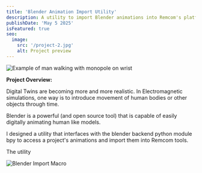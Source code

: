 ```yaml
---
title: 'Blender Animation Import Utility'
description: A utility to import Blender animations into Remcom's platform, streamlining the workflow for simulating antennas with moving humans.
publishDate: 'May 5 2025'
isFeatured: true
seo:
  image:
    src: '/project-2.jpg'
    alt: Project preview
---
```


![Example of man walking with monopole on wrist](/walking-ReturnLoss.gif)

**Project Overview:**

Digital Twins are becoming more and more realistic. 
In Electromagnetic simulations, one way is to introduce movement of human bodies or other objects through time.

Blender is a powerful (and open source tool) that is capable of easily digitally animating human like models.

I designed a utility that interfaces with the blender backend python module bpy to access a project's animations and import them into Remcom tools.

The utility












![Blender Import Macro](/blenderImport.gif)